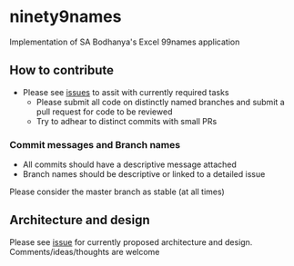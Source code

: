 # ninety9names
Implementation of SA Bodhanya's Excel 99names application  


## How to contribute
- Please see [issues](https://github.com/thameezb/ninety9names/issues/) to assit with currently required tasks
    -   Please submit all code on distinctly named branches and submit a pull request for code to be         reviewed
    - Try to adhear to distinct commits with small PRs 
 
### Commit messages and Branch names
- All commits should have a descriptive message attached 
- Branch names should be descriptive or linked to a detailed issue 

 Please consider the master branch as stable (at all times)

## Architecture and design
Please see [issue](https://github.com/thameezb/ninety9names/issues/8) for currently proposed architecture and design. Comments/ideas/thoughts are welcome 
